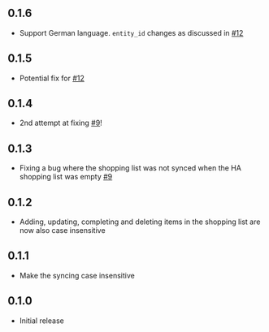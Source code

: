 ## 0.1.6

- Support German language. `entity_id` changes as discussed in [#12](https://github.com/SavageCore/HA_Addons/issues/12)

## 0.1.5

- Potential fix for [#12](https://github.com/SavageCore/HA_Addons/issues/12)

## 0.1.4

- 2nd attempt at fixing [#9](https://github.com/SavageCore/HA_Addons/issues/9)!

## 0.1.3

- Fixing a bug where the shopping list was not synced when the HA shopping list was empty [#9](https://github.com/SavageCore/HA_Addons/issues/9)

## 0.1.2

- Adding, updating, completing and deleting items in the shopping list are now also case insensitive

## 0.1.1

- Make the syncing case insensitive

## 0.1.0

- Initial release